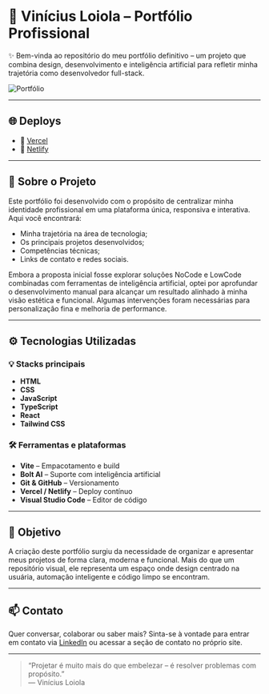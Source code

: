 # 🚀 Vinícius Loiola – Portfólio Profissional

✨ Bem-vinda ao repositório do meu portfólio definitivo – um projeto que combina design, desenvolvimento e inteligência artificial para refletir minha trajetória como desenvolvedor full-stack.

![Portfólio](https://github.com/user-attachments/assets/b6e75aa3-a398-42dd-bd28-170c62d71cf7)


---

## 🌐 Deploys

- 🔗 [Vercel](https://vinicius-loiola-portfolio.vercel.app)
- 🔗 [Netlify](https://vinciusloiola-portfolio.netlify.app)

---

## 📌 Sobre o Projeto

Este portfólio foi desenvolvido com o propósito de centralizar minha identidade profissional em uma plataforma única, responsiva e interativa. Aqui você encontrará:

- Minha trajetória na área de tecnologia;
- Os principais projetos desenvolvidos;
- Competências técnicas;
- Links de contato e redes sociais.

Embora a proposta inicial fosse explorar soluções NoCode e LowCode combinadas com ferramentas de inteligência artificial, optei por aprofundar o desenvolvimento manual para alcançar um resultado alinhado à minha visão estética e funcional. Algumas intervenções foram necessárias para personalização fina e melhoria de performance.

---

## ⚙️ Tecnologias Utilizadas

### 💡 **Stacks principais**
- **HTML**
- **CSS**
- **JavaScript**
- **TypeScript**
- **React**
- **Tailwind CSS**

### 🛠️ **Ferramentas e plataformas**
- **Vite** – Empacotamento e build
- **Bolt AI** – Suporte com inteligência artificial
- **Git & GitHub** – Versionamento
- **Vercel / Netlify** – Deploy contínuo
- **Visual Studio Code** – Editor de código

---

## 🎯 Objetivo

A criação deste portfólio surgiu da necessidade de organizar e apresentar meus projetos de forma clara, moderna e funcional. Mais do que um repositório visual, ele representa um espaço onde design centrado na usuária, automação inteligente e código limpo se encontram.

---

## 📫 Contato

Quer conversar, colaborar ou saber mais? Sinta-se à vontade para entrar em contato via [LinkedIn](https://www.linkedin.com/in/vin%C3%ADcius-loiola-bb8688341) ou acessar a seção de contato no próprio site.

---

> “Projetar é muito mais do que embelezar – é resolver problemas com propósito.”  
> — Vinícius Loiola

